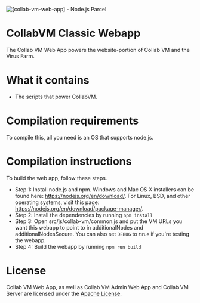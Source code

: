 ![[collab-vm-web-app] - Node.js Parcel](https://github.com/Elijahr2411/collab-vm-web-app/workflows/%5Bcollab-vm-web-app%5D%20-%20Node.js%20Parcel/badge.svg)

# CollabVM Classic Webapp
The Collab VM Web App powers the website-portion of Collab VM and the Virus Farm.

# What it contains
* The scripts that power CollabVM.

# Compilation requirements
To compile this, all you need is an OS that supports node.js.

# Compilation instructions

To build the web app, follow these steps.

* Step 1: Install node.js and npm. Windows and Mac OS X installers can be found here: https://nodejs.org/en/download/. For Linux, BSD, and other operating systems, visit this page: https://nodejs.org/en/download/package-manager/.
* Step 2: Install the dependencies by running `npm install`
* Step 3: Open src/js/collab-vm/common.js and put the VM URLs you want this webapp to point to in additionalNodes and additionalNodesSecure. You can also set `DEBUG` to `true` if you're testing the webapp.
* Step 4: Build the webapp by running `npm run build`

# License
Collab VM Web App, as well as Collab VM Admin Web App and Collab VM Server are licensed under the [Apache License](https://www.apache.org/licenses/LICENSE-2.0).

